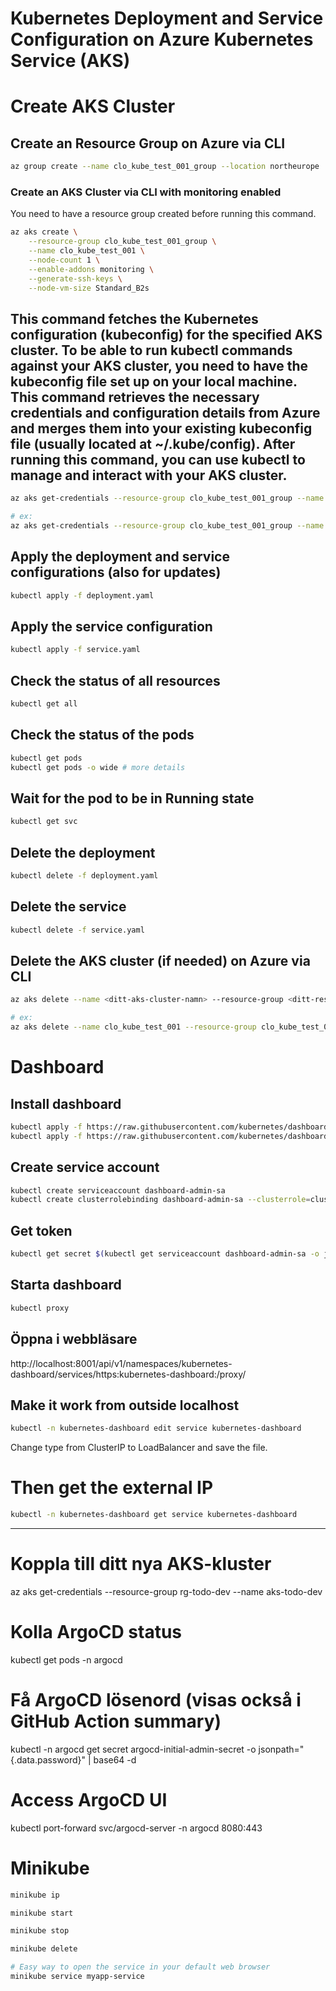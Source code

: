 # Kubernetes Deployment and Service Configuration on Azure Kubernetes Service (AKS)

# Create AKS Cluster

## Create an Resource Group on Azure via CLI
```sh
az group create --name clo_kube_test_001_group --location northeurope
```

### Create an AKS Cluster via CLI with monitoring enabled
You need to have a resource group created before running this command.

```sh
az aks create \
    --resource-group clo_kube_test_001_group \
    --name clo_kube_test_001 \
    --node-count 1 \
    --enable-addons monitoring \
    --generate-ssh-keys \
    --node-vm-size Standard_B2s
```

## This command fetches the Kubernetes configuration (kubeconfig) for the specified AKS cluster. To be able to run kubectl commands against your AKS cluster, you need to have the kubeconfig file set up on your local machine. This command retrieves the necessary credentials and configuration details from Azure and merges them into your existing kubeconfig file (usually located at ~/.kube/config). After running this command, you can use kubectl to manage and interact with your AKS cluster.
```sh
az aks get-credentials --resource-group clo_kube_test_001_group --name clo_kube_test_001

# ex:
az aks get-credentials --resource-group clo_kube_test_001_group --name clo_kube_test_001
```

## Apply the deployment and service configurations (also for updates)
```sh
kubectl apply -f deployment.yaml
```

## Apply the service configuration
```sh
kubectl apply -f service.yaml
```

## Check the status of all resources
```sh
kubectl get all
```

## Check the status of the pods
```sh
kubectl get pods
kubectl get pods -o wide # more details
```

## Wait for the pod to be in Running state
```sh
kubectl get svc
```

## Delete the deployment
```sh
kubectl delete -f deployment.yaml
```

## Delete the service
```sh
kubectl delete -f service.yaml
```

## Delete the AKS cluster (if needed) on Azure via CLI
```sh
az aks delete --name <ditt-aks-cluster-namn> --resource-group <ditt-resource-group> --yes

# ex:
az aks delete --name clo_kube_test_001 --resource-group clo_kube_test_001_group --yes
```


# Dashboard

## Install dashboard
```sh
kubectl apply -f https://raw.githubusercontent.com/kubernetes/dashboard/v2.7.0
kubectl apply -f https://raw.githubusercontent.com/kubernetes/dashboard/v2.8.0/aio/deploy/recommended.yaml
```

## Create service account
```sh
kubectl create serviceaccount dashboard-admin-sa
kubectl create clusterrolebinding dashboard-admin-sa --clusterrole=cluster-admin --serviceaccount=default:dashboard-admin-sa
```

## Get token
```sh
kubectl get secret $(kubectl get serviceaccount dashboard-admin-sa -o jsonpath="{.secrets[0].name}") -o jsonpath="{.data.token}" | base64 --decode
```

## Starta dashboard
```sh
kubectl proxy
```

## Öppna i webbläsare
http://localhost:8001/api/v1/namespaces/kubernetes-dashboard/services/https:kubernetes-dashboard:/proxy/

## Make it work from outside localhost
```sh
kubectl -n kubernetes-dashboard edit service kubernetes-dashboard
```
Change type from ClusterIP to LoadBalancer and save the file.
# Then get the external IP
```sh
kubectl -n kubernetes-dashboard get service kubernetes-dashboard
```




---

# Koppla till ditt nya AKS-kluster
az aks get-credentials --resource-group rg-todo-dev --name aks-todo-dev

# Kolla ArgoCD status
kubectl get pods -n argocd

# Få ArgoCD lösenord (visas också i GitHub Action summary)
kubectl -n argocd get secret argocd-initial-admin-secret -o jsonpath="{.data.password}" | base64 -d

# Access ArgoCD UI
kubectl port-forward svc/argocd-server -n argocd 8080:443







# Minikube

```sh
minikube ip

minikube start

minikube stop

minikube delete

# Easy way to open the service in your default web browser
minikube service myapp-service
```